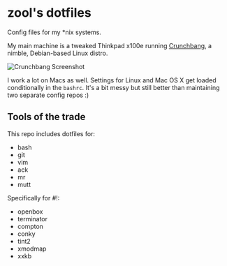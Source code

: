 zool's dotfiles
===============

Config files for my \*nix systems.

My main machine is a tweaked Thinkpad x100e running [Crunchbang](http://crunchbang.org/), a nimble, Debian-based Linux distro.

![Crunchbang Screenshot](http://i.imgur.com/95lmNNw.png)

I work a lot on Macs as well. Settings for Linux and Mac OS X get loaded conditionally in the `bashrc`. It's a bit messy but still better than maintaining two separate config repos :)

Tools of the trade
------------------

This repo includes dotfiles for:

- bash
- git
- vim
- ack
- mr
- mutt

Specifically for #!:
- openbox
- terminator
- compton
- conky
- tint2
- xmodmap
- xxkb
